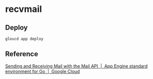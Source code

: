 # recvmail

## Deploy

```
gloucd app deploy
```

## Reference

[Sending and Receiving Mail with the Mail API  \|  App Engine standard environment for Go  \|  Google Cloud](https://cloud.google.com/appengine/docs/standard/go/mail/sending-receiving-with-mail-api)
